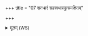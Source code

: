 +++
title = "07 शतधारं सहस्रधारमुत्समक्षितम्"

+++
<details><summary>मूलम् (WS)</summary>

शतधारं सहस्रधारमुत्समक्षितं व्यचमानं सलिलस्य पृष्ठे ।  
ऊर्जं दुहानमनपस्फुरन्तमुपासीय सुकृतां यत्र लोकः ॥ ८ ॥
</details>